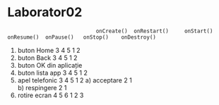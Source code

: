 # Laborator02
								onCreate() 	onRestart() 	onStart() 	onResume() 	onPause() 	onStop() 	onDestroy()
1) buton Home 									3				4			5 			1 			2 	
2) buton Back 						3							4			5						1 			2
3) buton OK din aplicație 							
4) buton lista app 								3				4			5			1			2		
5) apel telefonic 								3				4			5			1           2
a) acceptare 																2			1				
b) respingere 																2			1
6) rotire ecran 					4							5			6			1			2			3			